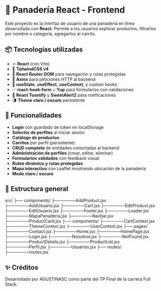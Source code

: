 # 🧁 Panadería React - Frontend

Este proyecto es la interfaz de usuario de una panadería en línea desarrollada con **React**. 
Permite a los usuarios explorar productos, filtrarlos por nombre o categoría, agregarlos al carrito.

## 📦 Tecnologías utilizadas

- ⚛️ **React** (con Vite)
- 🎨 **TailwindCSS v4**
- 🔐 **React Router DOM** para navegación y rutas protegidas
- 📡 **Axios** para peticiones HTTP al backend
- 🧠 **useState**, **useEffect**, **useContext**, y custom hooks
- ✅ **react-hook-form** + **Yup** para formularios con validaciones
- 💬 **React Toastify** y **SweetAlert2** para notificaciones
- 🌗 **Theme claro / oscuro** persistente

## 🧩 Funcionalidades

- **Login** con guardado de token en localStorage
- **Selector de perfiles** al iniciar sesión
- **Catálogo de productos** 
- **Carritos** por perfil (persistente)
- **CRUD completo** de entidades conectadas al backend
- **Administración de perfiles** (crear, editar, eliminar)
- **Formularios validados** con feedback visual
- **Ruteo dinámico y rutas protegidas**
- **Mapa interactivo** con Leaflet mostrando ubicación de la panadería
- **Modo claro / oscuro** 

## 📁 Estructura general

src/
├── components/
├───────AddProduct.jsx
├───────AddUsuario.jsx
├───────Cart.jsx
├───────EditProduct.jsx
├───────EditUsuario.jsx
├───────Footer.jsx
├───────Loader.jsx
├───────MapaPanaderia.jsx
├───────Navbar.jsx
├───────ProductCard.jsx
├── components/
├───────CartContext.jsx
├───────ThemeContext.jsx
├───────UserContext.jsx
├── pages/
├───────Contact.jsx
├───────Home.jsx
├───────HomePage.jsx
├───────Login.jsx
├───────Nosotros.jsx
├───────NotFound.jsx
├───────ProductDetails.jsx
├───────ProductList.jsx
├───────Perfil.jsx
├───────Usuarios.jsx
├── routes/
├───────routes.jsx


## ✨ Créditos

Desarrollado por AGUSTINASC como parte del TP Final de la carrera Full Stack.


